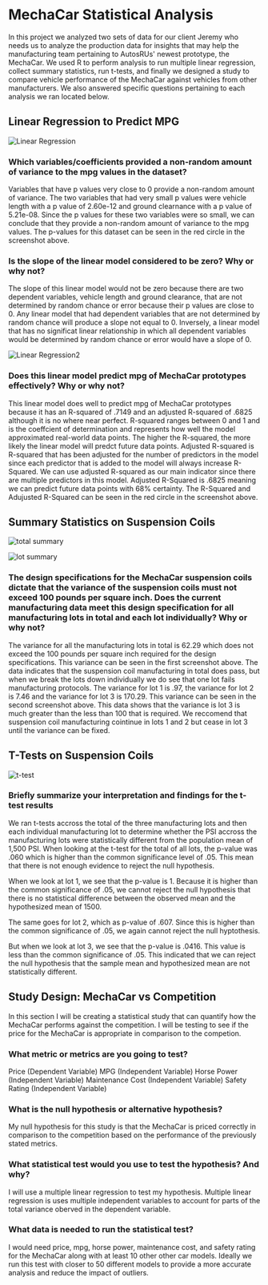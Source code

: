 # MechaCar Statistical Analysis

In this project we analyzed two sets of data for our client Jeremy who needs us to analyze the production data for insights that may help the manufacturing team pertaining to AutosRUs' newest prototype, the MechaCar. We used R to perform analysis to run multiple linear regression, collect summary statistics, run t-tests, and finally we designed a study to compare vehicle performance of the MechaCar against vehicles from other manufacturers. We also answered specific questions pertaining to each analysis we ran located below.

## Linear Regression to Predict MPG

![Linear Regression](Resources/linear_regression.png)

### Which variables/coefficients provided a non-random amount of variance to the mpg values in the dataset?

Variables that have p values very close to 0 provide a non-random amount of variance. The two variables that had very small p values were vehicle length with a p value of 2.60e-12 and ground clearnance with a p value of 5.21e-08. Since the p values for these two variables were so small, we can conclude that they provide a non-random amount of variance to the mpg values. The p-values for this dataset can be seen in the red circle in the screenshot above.

### Is the slope of the linear model considered to be zero? Why or why not?

The slope of this linear model would not be zero because there are two dependent variables, vehicle length and ground clearance, that are not determined by random chance or error because their p values are close to 0. Any linear model that had dependent variables that are not determined by random chance will produce a slope not equal to 0. Inversely, a linear model that has no significat linear relationship in which all dependent variables would be determined by random chance or error would have a slope of 0.

![Linear Regression2](Resources/linear_regression2.png)

### Does this linear model predict mpg of MechaCar prototypes effectively? Why or why not?

This linear model does well to predict mpg of MechaCar prototypes because it has an R-squared of .7149 and an adjusted R-squared of .6825 although it is no where near perfect. R-squared ranges between 0 and 1 and is the coeffcient of determination and represents how well the model approximated real-world data points. The higher the R-squared, the more likely the linear model will predct future data points. Adjusted R-squared is R-squared that has been adjusted for the number of predictors in the model since each predictor that is added to the model will always increase R-Squared. We can use adjusted R-squared as our main indicator since there are multiple predictors in this model. Adjusted R-Squared is .6825 meaning we can predict future data points with 68% certainty. The R-Squared and Adujusted R-Squared can be seen in the red circle in the screenshot above.


## Summary Statistics on Suspension Coils

![total summary](Resources/total_summary.png)

![lot summary](Resources/lot_summary.png)

### The design specifications for the MechaCar suspension coils dictate that the variance of the suspension coils must not exceed 100 pounds per square inch. Does the current manufacturing data meet this design specification for all manufacturing lots in total and each lot individually? Why or why not?

The variance for all the manufacturing lots in total is 62.29 which does not exceed the 100 pounds per square inch required for the design specifications. This variance can be seen in the first screenshot above. The data indicates that the suspension coil manufacturing in total does pass, but when we break the lots down individually we do see that one lot fails manufacturing protocols. The variance for lot 1 is .97, the variance for lot 2 is 7.46 and the variance for lot 3 is 170.29. This variance can be seen in the second screenshot above. This data shows that the variance is lot 3 is much greater than the less than 100 that is required. We reccomend that suspension coil manufacturing cointinue in lots 1 and 2 but cease in lot 3 until the variance can be fixed.


## T-Tests on Suspension Coils

![t-test](Resources/t-test.png)

### Briefly summarize your interpretation and findings for the t-test results

We ran t-tests accross the total of the three manufacturing lots and then each individual manufacturing lot to determine whether the PSI accross the manufacturing lots were statistically different from the population mean of 1,500 PSI. When looking at the t-test for the total of all lots, the p-value was .060 which is higher than the common significance level of .05. This mean that there is not enough evidence to reject the null hypothesis.

When we look at lot 1, we see that the p-value is 1. Because it is higher than the common significance of .05, we cannot reject the null hypothesis that there is no statistical difference between the observed mean and the hypothesized mean of 1500.

The same goes for lot 2, which as p-value of .607. Since this is higher than the common significance of .05, we again cannot reject the null hyptothesis.

But when we look at lot 3, we see that the p-value is .0416. This value is less than the common significance of .05. This indicated that we can reject the null hypothesis that the sample mean and hypothesized mean are not statistically different.

## Study Design: MechaCar vs Competition

In this section I will be creating a statistical study that can quantify how the MechaCar performs against the competition. I will be testing to see if the price for the MechaCar is appropriate in comparison to the competion.

### What metric or metrics are you going to test?

Price (Dependent Variable)
MPG (Independent Variable)
Horse Power (Independent Variable)
Maintenance Cost (Independent Variable)
Safety Rating (Independent Variable)

### What is the null hypothesis or alternative hypothesis?

My null hypothesis for this study is that the MechaCar is priced correctly in comparison to the competition based on the performance of the previously stated metrics.

### What statistical test would you use to test the hypothesis? And why?

I will use a multiple linear regression to test my hypothesis. Multiple linear regression is uses multiple independent variables to account for parts of the total variance oberved in the dependent variable.

### What data is needed to run the statistical test?

I would need price, mpg, horse power, maintenance cost, and safety rating for the MechaCar along with at least 10 other other car models. Ideally we run this test with closer to 50 different models to provide a more accurate analysis and reduce the impact of outliers.